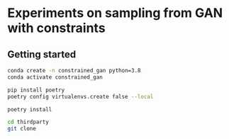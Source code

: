 # Experiments on sampling from GAN with constraints

## Getting started

```zsh
conda create -n constrained_gan python=3.8
conda activate constrained_gan
```

```zsh
pip install poetry
poetry config virtualenvs.create false --local
```

```zsh
poetry install
```

```zsh
cd thirdparty
git clone 
```


